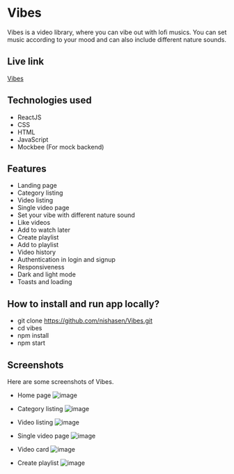 # Vibes
Vibes is a video library, where you can vibe out with lofi musics. You can set music according to your mood and can also include different nature sounds.

## Live link
[Vibes](https://myvibes.vercel.app/)

## Technologies used
- ReactJS
- CSS
- HTML
- JavaScript
- Mockbee (For mock backend)

## Features 
- Landing page
- Category listing
- Video listing
- Single video page
- Set your vibe with different nature sound
- Like videos
- Add to watch later
- Create playlist
- Add to playlist
- Video history
- Authentication in login and signup
- Responsiveness
- Dark and light mode
- Toasts and loading

## How to install and run app locally?
- git clone https://github.com/nishasen/Vibes.git
- cd vibes
- npm install
- npm start

## Screenshots
Here are some screenshots of Vibes. 
- Home page
![image](https://user-images.githubusercontent.com/43262505/168412631-ac0d187a-71f6-4d0e-af15-830dd4816e75.png)

- Category listing
![image](https://user-images.githubusercontent.com/43262505/168412692-fae09dee-f320-4e73-95ec-1093f08483a7.png)

- Video listing
![image](https://user-images.githubusercontent.com/43262505/168412708-2c317d86-361b-45f5-8040-1ac6ecedc087.png)

- Single video page
![image](https://user-images.githubusercontent.com/43262505/168412744-cb673aa6-f9cc-4d0b-b61f-cacb84a286e4.png)

- Video card
![image](https://user-images.githubusercontent.com/43262505/168412770-d7561039-66f2-44ae-9682-5a24f498b66c.png)

- Create playlist
![image](https://user-images.githubusercontent.com/43262505/168412792-bb54ea34-732c-4712-87d9-a8548b97b482.png)

